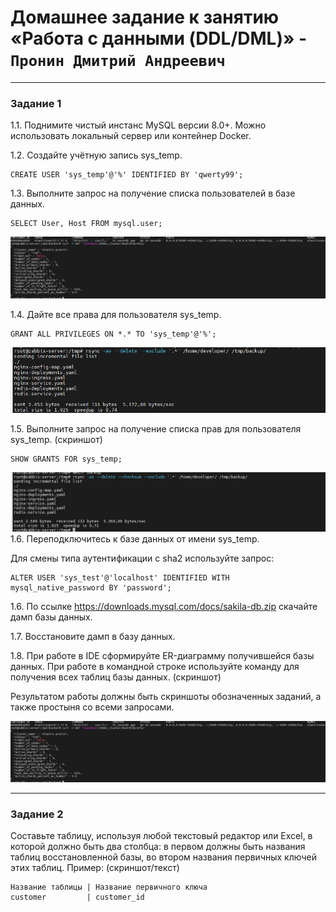 # Домашнее задание к занятию «Работа с данными (DDL/DML)» - `Пронин Дмитрий Андреевич`

---

### Задание 1
1.1. Поднимите чистый инстанс MySQL версии 8.0+. Можно использовать локальный сервер или контейнер Docker.

1.2. Создайте учётную запись sys_temp.
```
CREATE USER 'sys_temp'@'%' IDENTIFIED BY 'qwerty99';
```

1.3. Выполните запрос на получение списка пользователей в базе данных. 
```
SELECT User, Host FROM mysql.user;
```
![скрин](https://github.com/dmitriypronin48/fork-cicd/blob/main/img/z1-1.jpg)

1.4. Дайте все права для пользователя sys_temp.
```
GRANT ALL PRIVILEGES ON *.* TO 'sys_temp'@'%';
```
![скрин](https://github.com/dmitriypronin48/fork-cicd/blob/main/img/z1-2.jpg)

1.5. Выполните запрос на получение списка прав для пользователя sys_temp. (скриншот)
```
SHOW GRANTS FOR sys_temp;
```
![скрин](https://github.com/dmitriypronin48/fork-cicd/blob/main/img/z1-3.jpg)
1.6. Переподключитесь к базе данных от имени sys_temp.

Для смены типа аутентификации с sha2 используйте запрос:
```
ALTER USER 'sys_test'@'localhost' IDENTIFIED WITH mysql_native_password BY 'password';
```
1.6. По ссылке https://downloads.mysql.com/docs/sakila-db.zip скачайте дамп базы данных.

1.7. Восстановите дамп в базу данных.

1.8. При работе в IDE сформируйте ER-диаграмму получившейся базы данных. При работе в командной строке используйте команду для получения всех таблиц базы данных. (скриншот)

Результатом работы должны быть скриншоты обозначенных заданий, а также простыня со всеми запросами.




![скрин](https://github.com/dmitriypronin48/fork-cicd/blob/main/img/z1-1.jpg)

---

### Задание 2
Составьте таблицу, используя любой текстовый редактор или Excel, в которой должно быть два столбца: в первом должны быть названия таблиц восстановленной базы, во втором названия первичных ключей этих таблиц. Пример: (скриншот/текст)

```
Название таблицы | Название первичного ключа
customer         | customer_id
```






